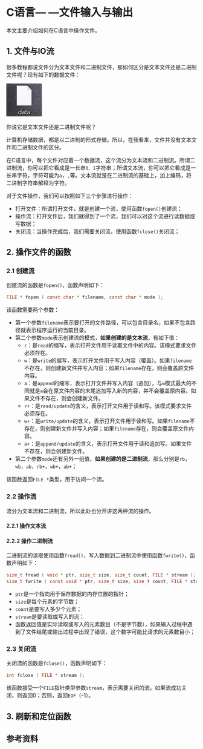 # C语言— —文件输入与输出

本文主要介绍如何在C语言中操作文件。



## 1. 文件与IO流

很多教程都说文件分为文本文件和二进制文件，那如何区分是文本文件还是二进制文件呢？现有如下的数据文件：

![image-20220226184918219](img/C语言-文件输入与输出/image-20220226184918219.png)

你说它是文本文件还是二进制文件呢？

计算机存储数据，都是以二进制的形式存储。所以，在我看来，文件并没有文本文件和二进制文件的区分。

在C语言中，每个文件对应着一个数据流，这个流分为文本流和二进制流。所谓二进制流，你可以把它看成是一长串`0、1`字符串；所谓文本流，你可以把它看成是一长串字符，字符可能为`a`，`,`等。文本流就是在二进制流的基础上，加上编码，将二进制字符串解释为字符。

对于文件操作，我们可以按照如下三个步骤进行操作：

- 打开文件：所谓打开文件，就是创建一个流，使用函数`fopen()`创建流；
- 操作流：打开文件后，我们就得到了一个流，我们可以对这个流进行读数据或写数据；
- 关闭流：当操作完成后，我们需要关闭流，使用函数`fclose()`关闭流；



## 2. 操作文件的函数

### 2.1 创建流

创建流的函数是`fopen()`，函数声明如下：

```c
FILE * fopen ( const char * filename, const char * mode );
```

该函数需要两个参数：

- 第一个参数`filename`表示要打开的文件路径，可以包含目录名，如果不包含路径就表示程序运行的当前目录。
- 第二个参数`mode`表示创建流的模式，**如果创建的是文本流**，有如下值：
    - `r`：是`read`的缩写，表示打开文件用于读取文件中的内容。该模式要求文件必须存在。
    - `w`：是`write`的缩写，表示打开文件用于写入内容（覆盖）。如果`filename`不存在，则创建新文件并写入内容；如果`filename`存在，则会覆盖原文件内容。
    - `a`：是`append`的缩写，表示打开文件并写入内容（追加），与`w`模式最大的不同就是`a`会在原文件内容的末尾追加写入新的内容，并不会覆盖原内容。如果文件不存在，则会创建新文件。
    - `r+`：是`read/update`的含义，表示打开文件用于读和写。该模式要求文件必须存在。
    - `w+`：是`write/update`的含义，表示打开文件用于读和写。如果`filename`不存在，则创建新文件并写入内容；如果`filename`存在，则会覆盖原文件内容。
    - `a+`：是`append/update`的含义，表示打开文件用于读和追加写。如果文件不存在，则会创建新文件。
- 第二个参数`mode`还有另外一组值，**如果创建的是二进制流**，那么分别是`rb`，`wb`，`ab`，`rb+`，`wb+`，`ab+`；

该函数返回`FILE *`类型，用于访问一个流。



### 2.2 操作流

流分为文本流和二进制流，所以此处也分开讲这两种流的操作。

#### 2.2.1 操作文本流





#### 2.2.2 操作二进制流

二进制流的读取使用函数`fread()`，写入数据到二进制流中使用函数`fwrite()`，函数声明如下：

```c
size_t fread ( void * ptr, size_t size, size_t count, FILE * stream );
size_t fwrite ( const void * ptr, size_t size, size_t count, FILE * stream );
```

- `ptr`是一个指向用于保存数据的内存位置的指针；
- `size`是每个元素的字节数；
- `count`是要写入多少个元素；
- `stream`是要读取或写入的流；
- 函数返回值是实际读取或写入的元素数目（不是字节数），如果输入过程中遇到了文件结尾或输出过程中出现了错误，这个数字可能比请求的元素数目小；





### 2.3 关闭流

关闭流的函数是`fclose()`，函数声明如下：

```c
int fclose ( FILE * stream );
```

该函数接受一个`FILE`指针类型参数`stream`，表示需要关闭的流。如果流成功关闭，则返回0；否则，返回`EOF`（-1）。



## 3. 刷新和定位函数





## 参考资料